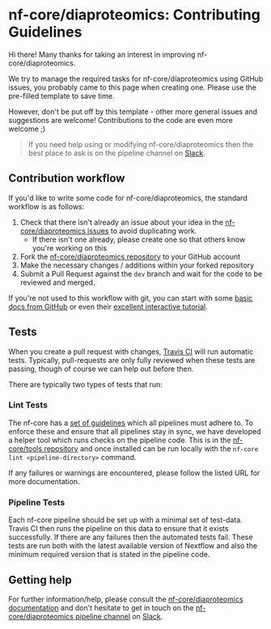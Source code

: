 # nf-core/diaproteomics: Contributing Guidelines

Hi there! Many thanks for taking an interest in improving nf-core/diaproteomics.

We try to manage the required tasks for nf-core/diaproteomics using GitHub issues, you probably came to this page when creating one. Please use the pre-filled template to save time.

However, don't be put off by this template - other more general issues and suggestions are welcome! Contributions to the code are even more welcome ;)

> If you need help using or modifying nf-core/diaproteomics then the best place to ask is on the pipeline channel on [Slack](https://nf-co.re/join/slack/).



## Contribution workflow
If you'd like to write some code for nf-core/diaproteomics, the standard workflow
is as follows:

1. Check that there isn't already an issue about your idea in the
   [nf-core/diaproteomics issues](https://github.com/nf-core/diaproteomics/issues) to avoid
   duplicating work.
    * If there isn't one already, please create one so that others know you're working on this
2. Fork the [nf-core/diaproteomics repository](https://github.com/nf-core/diaproteomics) to your GitHub account
3. Make the necessary changes / additions within your forked repository
4. Submit a Pull Request against the `dev` branch and wait for the code to be reviewed and merged.

If you're not used to this workflow with git, you can start with some [basic docs from GitHub](https://help.github.com/articles/fork-a-repo/) or even their [excellent interactive tutorial](https://try.github.io/).


## Tests
When you create a pull request with changes, [Travis CI](https://travis-ci.org/) will run automatic tests.
Typically, pull-requests are only fully reviewed when these tests are passing, though of course we can help out before then.

There are typically two types of tests that run:

### Lint Tests
The nf-core has a [set of guidelines](https://nf-co.re/developers/guidelines) which all pipelines must adhere to.
To enforce these and ensure that all pipelines stay in sync, we have developed a helper tool which runs checks on the pipeline code. This is in the [nf-core/tools repository](https://github.com/nf-core/tools) and once installed can be run locally with the `nf-core lint <pipeline-directory>` command.

If any failures or warnings are encountered, please follow the listed URL for more documentation.

### Pipeline Tests
Each nf-core pipeline should be set up with a minimal set of test-data.
Travis CI then runs the pipeline on this data to ensure that it exists successfully.
If there are any failures then the automated tests fail.
These tests are run both with the latest available version of Nextflow and also the minimum required version that is stated in the pipeline code.

## Getting help
For further information/help, please consult the [nf-core/diaproteomics documentation](https://github.com/nf-core/diaproteomics#documentation) and don't hesitate to get in touch on the [nf-core/diaproteomics pipeline channel](https://nfcore.slack.com/channels/nf-core/diaproteomics) on [Slack](https://nf-co.re/join/slack/).
